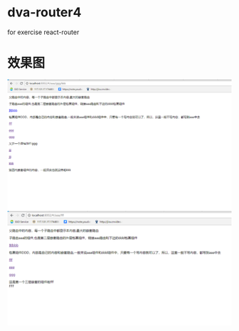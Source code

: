 # dva-router4
for exercise react-router

# 效果图
![image](https://github.com/chengheai/review-demo-image/blob/master/QQ%E6%88%AA%E5%9B%BE20180824153725.png)
![image](https://github.com/chengheai/review-demo-image/blob/master/QQ%E6%88%AA%E5%9B%BE20180824153739.png)
